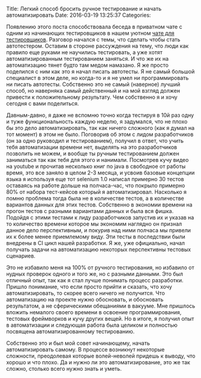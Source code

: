 Title: Легкий способ бросить ручное тестирование и начать автоматизировать
Date: 2016-03-19 13:25:37
Categories: 

Появлению этого поста способствовала беседа в приватном чате с одним из начинающих тестировщиков в нашем уютном [чате для тестировщиков](https://software-testers.herokuapp.com/). Разговор начался с темы, что сделать чтобы стать автотестером. Оставим в стороне рассуждения на тему, что люди как правило еще руками не научились тестировать, а уже хотят автоматизированным тестированием заняться. И что же их на автоматизацию тянет будто там медом намазано. Я же просто поделился с ним как это я начал писать автотесты. Я не самый большой специалист в этом деле, но когда-то и я не умел ни программировать ни писать автотесты. Собственно это не самый (наверное) лучший способ, но наверняка самый действенный и на мой взгляд должен привести к положительному результату. Чем собственно я и хочу сегодня с вами поделиться.

Давным-давно, я даже не вспомню точно когда тестируя в 10й раз одну и туже функциональность каждую неделю, я задумался, что не плохо бы это дело автоматизировать, так как ничего сложного (как я думал на тот момент) в этом не было. Поговорив об этом с лидом разработчиков (он за одно руководил и тестированием), получил в ответ, что учить тебя автоматизации времени нет, выделять на это разработчиков позволить не можем, и вообще ты ручным тестированием должен заниматься так как тебя для этого и нанимали. Посмотрев кучу видео на youtube и прочитав несколько книг по java в свободное от работы время, это все заняло в целом 2-3 месяца, и усвоив базовые концепции языка я используя еще тот selenium 1.0 написал примерно 30 тестов оставаясь на работе дольше на полчаса-час, что покрыло примерно 80% от набора тест-кейсов который я автоматизировал. Насколько я помню проблема тогда была не в количестве тестов, а в количестве вариантов данных для этих тестов. Собственно в экономии времени на прогон тестов с разными вариантами данных и была вся фишка. Подойдя с этими тестами к лиду разработчиков запустив их и указав на то количество времени которое мы экономим наглядно он признал данное дело перспективным, и покурив над ними полчаса мы привели их к более менее приемлемому виду. Эти тесты в последствии были внедрены в CI цикл нашей разработки. Я же, уже официально, начал получать задачи на автоматизацию некоторых перспективны тестовых сценариев.

Это не избавило меня на 100% от ручного тестирования, но избавило от нудных проверок одного и того же, но с разными данными. Это был отличный опыт, так как я стал лучше понимать процесс разработки. Пришло понимание, что если просто прийти и сказать, что хочу автоматизировать, то скорее всего ничего не получится. Что автоматизацию на проекте нужно обосновать, и обосновать результатом, а не сферическими обещаниями в вакууме. Мне пришлось вложить немалого своего времени в освоение программирования, тестовых фреймворков и кучу других вещей. Но в итоге, я получил опыт в автоматизации и следующая работа была целиком и полностью посвящена автоматизированному тестированию. 

Собственно это и был мой совет начинающему, начать автоматизировать самому. В процессе возникнут некоторые сложности, преодолевая которые волей-неволей придешь к выводу, что хорошо и что плохо. Да и нужно ли это автоматизирование, это же так сложно, столько всего нужно знать и уметь.
